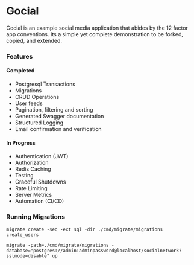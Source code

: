# Gocial
Gocial is an example social media application that abides by the 12 factor app conventions. Its a simple yet complete demonstration to be forked, copied, and extended.

### Features
#### Completed
- Postgresql Transactions
- Migrations
- CRUD Operations
- User feeds
- Pagination, filtering and sorting
- Generated Swagger documentation
- Structured Logging
- Email confirmation and verification

#### In Progress
- Authentication (JWT)
- Authorization
- Redis Caching
- Testing
- Graceful Shutdowns
- Rate Limiting
- Server Metrics
- Automation (CI/CD)




### Running Migrations

`migrate create -seq -ext sql -dir ./cmd/migrate/migrations create_users`

`migrate -path=./cmd/migrate/migrations -database="postgres://admin:adminpassword@localhost/socialnetwork?sslmode=disable" up`